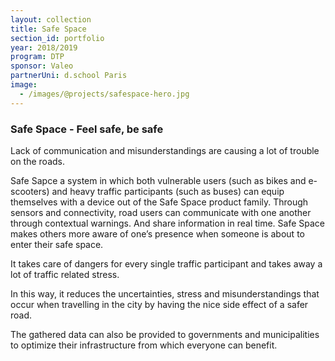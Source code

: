```yaml
---
layout: collection
title: Safe Space
section_id: portfolio
year: 2018/2019
program: DTP
sponsor: Valeo
partnerUni: d.school Paris
image:
  - /images/@projects/safespace-hero.jpg
---
```


### Safe Space - Feel safe, be safe

Lack of communication and misunderstandings are causing a lot of trouble on the roads. 

Safe Sapce a system in which both vulnerable users (such as bikes and e-scooters) and heavy traffic participants
(such as buses) can equip themselves with a device out of the Safe Space product family. Through sensors and connectivity, road users can communicate with one another through contextual warnings. And share information in real time.
Safe Space makes others more aware of one’s presence when someone is about to enter their safe space.

It takes care of dangers for every single traffic participant and takes away a lot of traffic related stress. 

In this way, it reduces the uncertainties, stress and misunderstandings that occur when travelling in the city by having the nice side effect of a safer road.

The gathered data can also be provided to governments and municipalities to optimize their infrastructure from which everyone can benefit.



